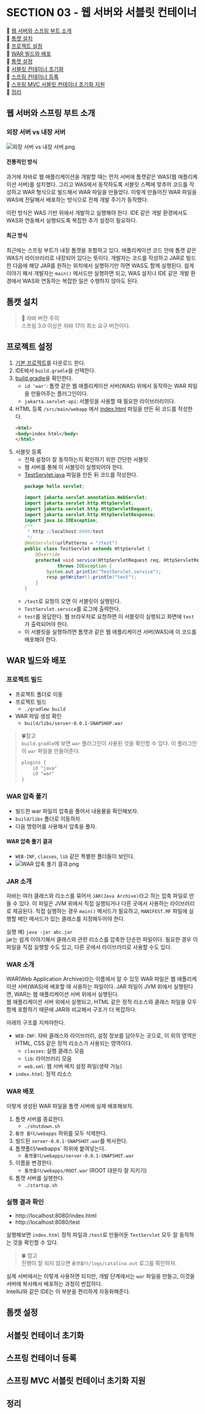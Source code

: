 # SECTION 03 - 웹 서버와 서블릿 컨테이너
🌱 [웹 서버와 스프링 부트 소개](#웹-서버와-스프링-부트-소개)  
🌱 [톰캣 설치](#톰캣-설치)  
🌱 [프로젝트 설정](#프로젝트-설정)  
🌱 [WAR 빌드와 배포](#war-빌드와-배포)  
🌱 [톰캣 설정](#톰캣-설정)  
🌱 [서블릿 컨테이너 초기화](#서블릿-컨테이너-초기화)  
🌱 [스프링 컨테이너 등록](#스프링-컨테이너-등록)  
🌱 [스프링 MVC 서블릿 컨테이너 초기화 지원](#스프링-mvc-서블릿-컨테이너-초기화-지원)  
🌱 [정리](#정리)  

## 웹 서버와 스프링 부트 소개
### 외장 서버 vs 내장 서버
![외장 서버 vs 내장 서버.png](imgs/%EC%99%B8%EC%9E%A5%20%EC%84%9C%EB%B2%84%20vs%20%EB%82%B4%EC%9E%A5%20%EC%84%9C%EB%B2%84.png)  
#### 전통적인 방식
과거에 자바로 웹 애플리케이션을 개발할 때는 먼저 서버에 톰캣같은 WAS(웹 애플리케이션 서버)를 설치했다.
그리고 WAS에서 동작하도록 서블릿 스펙에 맞추어 코드를 작성하고 WAR 형식으로 빌드해서 WAR 파일을 만들었다.
이렇게 만들어진 WAR 파일을 WAS에 전달해서 배포하는 방식으로 전체 개발 주기가 동작했다.

이런 방식은 WAS 기반 위에서 개발하고 실행해야 한다. IDE 같은 개발 환경에서도 WAS와 연동해서 실행되도록
복잡한 추가 설정이 필요하다.

#### 최근 방식
최근에는 스프링 부트가 내장 톰캣을 포함하고 있다. 애플리케이션 코드 안에 톰캣 같은 WAS가 라이브러리로 내장되어 있다는 뜻이다.
개발자는 코드를 작성하고 JAR로 빌드한 다음에 해당 JAR를 원하는 위치에서 실행하기만 하면 WAS도 함께 실행된다.
쉽게 이야기 해서 개발자는 `main()` 메서드만 실행하면 되고, WAS 설치나 IDE 같은 개발 환경에서 WAS와 연동하는 복잡한 일은
수행하지 않아도 된다.

## 톰캣 설치
> 🚨 자바 버전 주의  
> 스프링 3.0 이상은 자바 17이 최소 요구 버전이다.

## 프로젝트 설정
1. [기본 프로젝트](https://github.com/ddangme/Spring-Boot-Study/commit/8702ad8adbba6442b89e9af0c64aa9700e075920)를 다운로드 한다.
2. IDE에서 `build.gradle`을 선택한다.
3. [build.gradle](../server/build.gradle)을 확인한다.
   - `id 'war'`: 톰캣 같은 웹 애플리케이션 서버(WAS) 위에서 동작하는 WAR 파일을 만들어주는 플러그인이다.
   - `jakarta.servlet-api`: 서블릿을 사용할 때 필요한 라이브러리이다.
4. HTML 등록
`/src/main/webapp` 에서 [index.html](../server/src/main/webapp/index.html) 파일을 만든 뒤 코드를 작성한다.
    ```html
    <html>
    <body>index html</body>
    </html>
    ```
5. 서블릿 등록
   - 전체 설정이 잘 동작하는지 확인하기 위한 간단한 서블릿
   - 웹 서버를 통해 이 서블릿이 실행되어야 한다.
   - [TestServlet.java](../server/src/main/java/hello/servlet/TestServlet.java) 파일을 만든 뒤 코드를 작성한다.
      ```java
      package hello.servlet;
      
      import jakarta.servlet.annotation.WebServlet;
      import jakarta.servlet.http.HttpServlet;
      import jakarta.servlet.http.HttpServletRequest;
      import jakarta.servlet.http.HttpServletResponse;
      import java.io.IOException;
      /**
       * http://localhost:8080/test
       */
      @WebServlet(urlPatterns = "/test")
      public class TestServlet extends HttpServlet {
          @Override
          protected void service(HttpServletRequest req, HttpServletResponse resp)
                  throws IOException {
              System.out.println("TestServlet.service");
              resp.getWriter().println("test");
          }
      }
      ```
   - `/test`로 요청이 오면 이 서블릿이 실행된다.
   - `TestServlet.service`를 로그에 출력한다.
   - `test`를 응답한다. 웹 브라우저로 요청하면 이 서블릿이 실행되고 화면에 `test`가 출력되어야 한다.
   - 이 서블릿을 실행하려면 톰캣과 같은 웹 애플리케이션 서버(WAS)에 이 코드를 배포해야 한다.

## WAR 빌드와 배포
### 프로젝트 빌드
- 프로젝트 폴더로 이동
- 프로젝트 빌드
  - `./gradlew build`
- WAR 파일 생성 확인
  - `build/libs/server-0.0.1-SNAPSHOP.war`

> 🍀참고  
> `build.gradle`에 보면 `war` 플러그인이 사용된 것을 확인할 수 있다. 이 플러그인이 `war` 파일을 만들어준다.
> ```java
> plugins {
>     id 'java'
>     id 'war'
> }
> ```

### WAR 압축 풀기
- 빌드한 war 파일의 압축을 풀어서 내용물을 확인해보자.
- `build/libs` 폴더로 이동하자.
- 다음 명령어를 사용해서 압축을 풀자.

#### WAR 압축 풀기 결과
- `WEB-INF`, `classes`, `lib` 같은 특별한 폴더들이 보인다.
- ![WAR 압축 풀기 결과.png](imgs/WAR%20%EC%95%95%EC%B6%95%20%ED%92%80%EA%B8%B0%20%EA%B2%B0%EA%B3%BC.png)

### JAR 소개
자바는 여러 클래스와 리소스를 묶어서 `JAR(Java Archive)`라고 하는 압축 파일로 만들 수 있다.
이 파일은 JVM 위에서 직접 실행되거나 다른 곳에서 사용하는 라이브러리로 제공된다.
직접 실행하는 경우 `main()` 메서드가 필요하고, `MANIFEST.MF` 파일에 실행할 메인 메서드가 있는 클래스를 지정해두어야 한다.

실행 예) `java -jar abc.jar`   
jar는 쉽게 이야기해서 클래스와 관련 리소스를 압축한 단순한 파일이다. 필요한 경우 이 파일을 직접 실행할 수도 있고, 다른 곳에서 라이브러리로 사용할 수도 있다.

### WAR 소개
WAR(Web Application Archive)라는 이름에서 알 수 있듯 WAR 파일은 웹 애플리케이션 서버(WAS)에 배포할 때 사용하는 파일이다.
JAR 파일이 JVM 위에서 실행된다면, WAR는 웹 애플리케이션 서버 위에서 실행된다.  
웹 애플리케이션 서버 위에서 실행되고, HTML 같은 정적 리소스와 클래스 파일을 모두 함께 포함하기 때문에 JAR와 비교해서 구조가 더 복잡하다.

아래의 구조를 지켜야한다.
- `WEB-INF`: 자바 클래스와 라이브러리, 설정 정보를 담아두는 곳으로, 이 외의 영역은 HTML, CSS 같은 정적 리소스가 사용되는 영역이다.
  - `classes`: 실행 클래스 모음
  - `lib`: 라이브러리 모음
  - `web.xml`: 웹 서버 배치 설정 파일(생략 가능)
- `index.html`: 정적 리소스

### WAR 배포
이렇게 생성된 WAR 파일을 톰캣 서버에 실제 배포해보자.
1. 톰캣 서버를 종료한다. 
   - `./shutdown.sh`
2. `톰캣 폴더/webapps` 하위를 모두 삭제한다.
3. 빌드된 `server-0.0.1-SNAPSHOT.war`를 복사한다.
4. 톰캣폴더/webapps` 하위에 붙여넣는다. 
   - `톰캣폴더/webapps/server-0.0.1-SNAPSHOT.war`
5. 이름을 변경한다.
   - `톰캣폴더/webapps/ROOT.war` (ROOT 대문자 잘 지키기)
6. 톰캣 서버를 실행한다.
   - `./startup.sh` 

### 실행 결과 확인
- http://localhost:8080/index.html
- http://localhost:8080/test

실행해보면 `index.html` 정적 파일과 `/test`로 만들어둔 `TestServlet` 모두 잘 동작하는 것을 확인할 수 있다.

> 🍀 참고  
> 진행이 잘 되지 않으면 `톰캣폴더/logs/catalina.out` 로그를 확인하자.

실제 서버에서는 이렇게 사용하면 되지만, 개발 단계에서는 `war` 파일을 만들고, 이것을 서버에 복사해서
배포하는 과정이 번잡하다.  
IntelliJ와 같은 IDE는 이 부분을 편리하게 자동화해준다.

## 톰캣 설정
## 서블릿 컨테이너 초기화
## 스프링 컨테이너 등록
## 스프링 MVC 서블릿 컨테이너 초기화 지원
## 정리